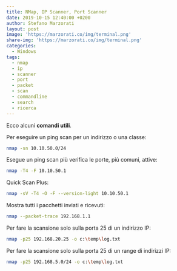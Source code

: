 ```yaml
---
title: NMap, IP Scanner, Port Scanner
date: 2019-10-15 12:40:00 +0200
author: Stefano Marzorati
layout: post
image: 'https://marzorati.co/img/terminal.png'
share-img: 'https://marzorati.co/img/terminal.png'
categories:
  - Windows
tags:
  - nmap
  - ip
  - scanner
  - port
  - packet
  - scan
  - commandline
  - search
  - ricerca
---
```

Ecco alcuni **comandi utili**.   

Per eseguire un ping scan per un indirizzo o una classe:   
```sh
nmap -sn 10.10.50.0/24
```
Esegue un ping scan più verifica le porte, più comuni, attive:   
```sh
nmap -T4 -F 10.10.50.1
```
Quick Scan Plus:   
```sh
nmap -sV -T4 -O -F --version-light 10.10.50.1
```
Mostra tutti i pacchetti inviati e ricevuti:   
```sh
nmap --packet-trace 192.168.1.1
```
Per fare la scansione solo sulla porta 25 di un indirizzo IP:   
```sh
nmap -p25 192.168.20.25 -o c:\temp\log.txt
```
Per fare la scansione solo sulla porta 25 di un range di indirizzi IP:   
```sh
nmap -p25 192.168.5.0/24 -o c:\temp\log.txt
```